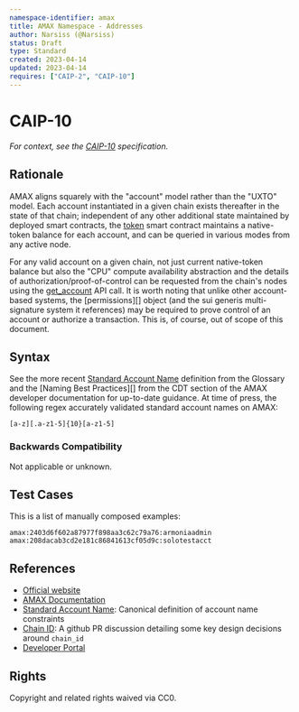 ```yaml
---
namespace-identifier: amax
title: AMAX Namespace - Addresses
author: Narsiss (@Narsiss)
status: Draft
type: Standard
created: 2023-04-14
updated: 2023-04-14
requires: ["CAIP-2", "CAIP-10"]
--- 
```


# CAIP-10

*For context, see the [CAIP-10][] specification.*

## Rationale

AMAX aligns squarely with the "account" model rather than the "UXTO" model.
Each account instantiated in a given chain exists thereafter in the state of
that chain; independent of any other additional state maintained by deployed
smart contracts, the [token][] smart contract maintains a native-token
balance for each account, and can be queried in various modes from any active
node. 

For any valid account on a given chain, not just current native-token balance
but also the "CPU" compute availability abstraction and the details of
authorization/proof-of-control can be requested from the chain's nodes using the
[get_account][] API call. It is worth noting that unlike other account-based
systems, the [permissions][] object (and the sui generis multi-signature system it
references) may be required to prove control of an account or authorize a
transaction. This is, of course, out of scope of this document. 

## Syntax

See the more recent [Standard Account Name][] definition from the Glossary and
the [Naming Best Practices][] from the CDT section of the AMAX developer
documentation for up-to-date guidance. At time of press, the following regex
accurately validated standard account names on AMAX:
```
[a-z][.a-z1-5]{10}[a-z1-5]
```

### Backwards Compatibility

Not applicable or unknown.

## Test Cases

This is a list of manually composed examples:

```
amax:2403d6f602a87977f898aa3c62c79a76:armoniaadmin
amax:208dacab3cd2e181c86841613cf05d9c:solotestacct

```

## References



- [Official website](https://amax.network)
- [AMAX Documentation](https://docs.amax.network/en/latest/API/AMAX-RPC/)
- [Standard Account Name][]: Canonical definition of account name constraints
- [Chain ID][]: A github PR discussion detailing some key design decisions around `chain_id`
- [Developer Portal](https://developers.eos.io/welcome/v2.1/welcome-to-eosio/index)

[Transactions Protocol]: https://docs.amax.network/en/latest/API/AMAX-RPC/#wallet_sign_trx
[get_info]: https://docs.amax.network/en/latest/API/AMAX-RPC/#get_info
[get_account]: https://docs.amax.network/en/latest/API/AMAX-RPC/#get_account
[token]: https://developers.eos.io/welcome/v2.2/tutorials/eosio_token
[Chain ID]: https://github.com/EOSIO/eos/pull/3425
[Standard Account Name]: https://developers.eos.io/welcome/v2.1/glossary/index/#standard-account-name
[Account and Permissions]: https://developers.eos.io/welcome/v2.1/introduction-to-eosio/core_concepts
[CAIP-2]: https://github.com/ChainAgnostic/CAIPs/blob/master/CAIPs/caip-2.md
[CAIP-10]: https://github.com/ChainAgnostic/CAIPs/blob/master/CAIPs/caip-10.md


## Rights

Copyright and related rights waived via CC0.